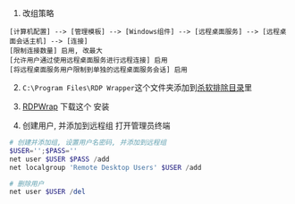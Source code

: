 

1. 改组策略
```
[计算机配置] --> [管理模板] --> [Windows组件] --> [远程桌面服务] --> [远程桌面会话主机] --> [连接]
[限制连接数量] 启用, 改最大
[允许用户通过使用远程桌面服务进行远程连接] 启用
[将远程桌面服务用户限制到单独的远程桌面服务会话] 启用
```
2. ```C:\Program Files\RDP Wrapper```这个文件夹添加到[杀软排除目录](./自带杀软设置排除文件.md)里
3. [RDPWrap](https://github.com/SobieskiCodes/RDPWrap) 下载这个 安装


4. 创建用户, 并添加到远程组
打开管理员终端
```powershell
# 创建并添加组, 设置用户名密码, 并添加到远程组
$USER='';$PASS=''
net user $USER $PASS /add
net localgroup 'Remote Desktop Users' $USER /add

# 删除用户
net user $USER /del
```
